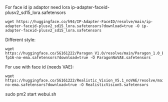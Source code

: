 For face id ip adaptor need lora ip-adapter-faceid-plusv2_sd15_lora.safetensors
```
wget https://huggingface.co/h94/IP-Adapter-FaceID/resolve/main/ip-adapter-faceid-plusv2_sd15_lora.safetensors?download=true -O ip-adapter-faceid-plusv2_sd15_lora.safetensors
```

Different style:
```
wget https://huggingface.co/SG161222/Paragon_V1.0/resolve/main/Paragon_1.0_Beta-fp16-no-ema.safetensors?download=true -O ParagonNoVAE.safetensors
```

For use with face id (needs VAE):
```
wget https://huggingface.co/SG161222/Realistic_Vision_V5.1_noVAE/resolve/main/Realistic_Vision_V5.1_fp16-no-ema.safetensors?download=true -O RealisticVision5.safetensors
```

sudo pm2 start webui.sh
